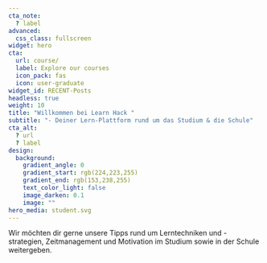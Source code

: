```yaml
---
cta_note:
  ? label
advanced:
  css_class: fullscreen
widget: hero
cta:
  url: course/
  label: Explore our courses
  icon_pack: fas
  icon: user-graduate
widget_id: RECENT-Posts
headless: true
weight: 10
title: "Willkommen bei Learn Hack "
subtitle: "- Deiner Lern-Plattform rund um das Studium & die Schule"
cta_alt:
  ? url
  ? label
design:
  background:
    gradient_angle: 0
    gradient_start: rgb(224,223,255)
    gradient_end: rgb(153,238,255)
    text_color_light: false
    image_darken: 0.1
    image: ""
hero_media: student.svg
---
```

Wir möchten dir gerne unsere Tipps rund um Lerntechniken und -strategien, Zeitmanagement und Motivation im Studium sowie in der Schule weitergeben.